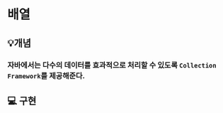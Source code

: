 # 배열

## 💡개념

### 자바에서는 다수의 데이터를 효과적으로 처리할 수 있도록 ```Collection Framework```를 제공해준다.

## 💻 구현
```java
```
